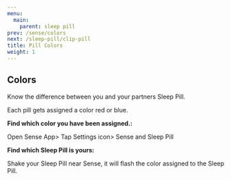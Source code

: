 ```yaml
---
menu:
  main:
    parent: sleep pill
prev: /sense/colors
next: /sleep-pill/clip-pill
title: Pill Colors
weight: 1
---
```


## Colors

Know the difference between you and your partners Sleep Pill.



Each pill gets assigned a color red or blue. 


**Find which color you have been assigned.:** 

Open Sense App> Tap Settings icon> Sense and Sleep Pill


**Find which Sleep Pill is yours:** 

Shake your Sleep Pill near Sense, it will flash the color assigned to the Sleep Pill.


